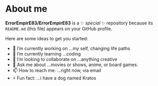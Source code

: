 # About me


**ErrorEmpirE83/ErrorEmpirE83** is a ✨ _special_ ✨ repository because its `README.md` (this file) appears on your GitHub profile.

Here are some ideas to get you started:

- 🔭 I’m currently working on ...my self, changing life paths
- 🌱 I’m currently learning ...coding
- 👯 I’m looking to collaborate on ...anything creative
- 💬 Ask me about ...movies or shows, anime, or board games.
- 📫 How to reach me: ...right now, via email
- ⚡ Fun fact: ...i have a dog named Kratos
